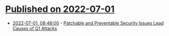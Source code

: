 # [Published on 2022-07-01](index.md)

* [2022-07-01, 08:48:00](https://soylentnews.org/article.pl?sid=22/06/30/1422205&from=rss) - [Patchable and Preventable Security Issues Lead Causes of Q1 Attacks](https://soylentnews.org/article.pl?sid=22/06/30/1422205&from=rss)
